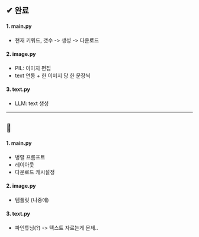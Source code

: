 ## ✔ 완료 

#### 1. main.py
- 현재 키워드, 갯수 -> 생성 -> 다운로드

#### 2. image.py
- PIL: 이미지 편집
- text 연동 + 한 이미지 당 한 문장씩

#### 3. text.py
- LLM: text 생성

---
## 💭

#### 1. main.py
- 병렬 프롬프트
- 레이아웃
- 다운로드 캐시설정

#### 2. image.py
- 템플릿 (나중에)

#### 3. text.py
- 파인튜닝(?) -> 텍스트 자르는게 문제..
